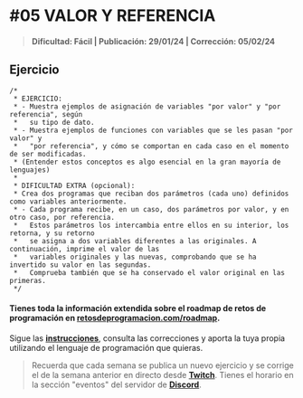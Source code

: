 # #05 VALOR Y REFERENCIA
> #### Dificultad: Fácil | Publicación: 29/01/24 | Corrección: 05/02/24

## Ejercicio

```
/*
 * EJERCICIO:
 * - Muestra ejemplos de asignación de variables "por valor" y "por referencia", según
 *   su tipo de dato.
 * - Muestra ejemplos de funciones con variables que se les pasan "por valor" y 
 *   "por referencia", y cómo se comportan en cada caso en el momento de ser modificadas.
 * (Entender estos conceptos es algo esencial en la gran mayoría de lenguajes)
 *
 * DIFICULTAD EXTRA (opcional):
 * Crea dos programas que reciban dos parámetros (cada uno) definidos como variables anteriormente.
 * - Cada programa recibe, en un caso, dos parámetros por valor, y en otro caso, por referencia.
 *   Estos parámetros los intercambia entre ellos en su interior, los retorna, y su retorno
 *   se asigna a dos variables diferentes a las originales. A continuación, imprime el valor de las
 *   variables originales y las nuevas, comprobando que se ha invertido su valor en las segundas.
 *   Comprueba también que se ha conservado el valor original en las primeras.
 */
```
#### Tienes toda la información extendida sobre el roadmap de retos de programación en **[retosdeprogramacion.com/roadmap](https://retosdeprogramacion.com/roadmap)**.

Sigue las **[instrucciones](../../README.md)**, consulta las correcciones y aporta la tuya propia utilizando el lenguaje de programación que quieras.

> Recuerda que cada semana se publica un nuevo ejercicio y se corrige el de la semana anterior en directo desde **[Twitch](https://twitch.tv/mouredev)**. Tienes el horario en la sección "eventos" del servidor de **[Discord](https://discord.gg/mouredev)**.